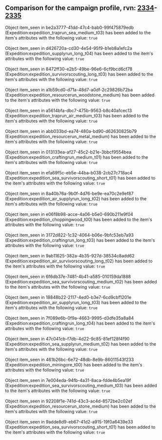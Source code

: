 ## Comparison for the campaign profile, rvn: [2334](https://github.com/PRO100KatYT/FortniteProfileRevisions/tree/main/profiles/campaign/2334%20campaign.json)-[2335](https://github.com/PRO100KatYT/FortniteProfileRevisions/tree/main/profiles/campaign/2335%20campaign.json)

Object item_seen in be2a3777-41dd-47c4-bab0-99f475879edb (Expedition:expedition_traprun_sea_medium_t03) has been added to the item's attributes with the following value: `true`
<br><br>
Object item_seen in d426720a-cd30-4e54-95f9-b1eb8a1efc2a (Expedition:expedition_supplyrun_long_t04) has been added to the item's attributes with the following value: `true`
<br><br>
Object item_seen in 8472ff30-e2b5-49be-96e6-6cf9bcd6cf78 (Expedition:expedition_survivorscouting_long_t03) has been added to the item's attributes with the following value: `true`
<br><br>
Object item_seen in a1b59cd0-d71a-48d7-a0df-2c29826b72ba (Expedition:expedition_resourcerun_woodstone_medium) has been added to the item's attributes with the following value: `true`
<br><br>
Object item_seen in a5614bfa-dbc7-475b-9563-b8c40a1cec13 (Expedition:expedition_traprun_air_medium_t03) has been added to the item's attributes with the following value: `true`
<br><br>
Object item_seen in abb033bd-ea74-480a-bd90-d62630825b79 (Expedition:expedition_resourcerun_metal_medium) has been added to the item's attributes with the following value: `true`
<br><br>
Object item_seen in 013133ea-af27-45c2-b21e-3bbcf9554bea (Expedition:expedition_craftingrun_medium_t01) has been added to the item's attributes with the following value: `true`
<br><br>
Object item_seen in efa69f5c-eb5e-44ba-b038-2cb27c718ac4 (Expedition:expedition_sea_survivorscouting_short_t01) has been added to the item's attributes with the following value: `true`
<br><br>
Object item_seen in 8a40b76a-9b0f-4d76-be9e-ea70c2e9ef87 (Expedition:expedition_air_supplyrun_long_t02) has been added to the item's attributes with the following value: `true`
<br><br>
Object item_seen in e06f8b98-acce-4a06-b5e0-690b211e9f04 (Expedition:expedition_choppingwood_t00) has been added to the item's attributes with the following value: `true`
<br><br>
Object item_seen in 3172d822-1c32-4064-b06e-9bfc53eb7a93 (Expedition:expedition_craftingrun_long_t03) has been added to the item's attributes with the following value: `true`
<br><br>
Object item_seen in 9ab11625-382a-4b35-927d-38534c8add62 (Expedition:expedition_air_survivorscouting_long_t02) has been added to the item's attributes with the following value: `true`
<br><br>
Object item_seen in 6f6db37e-7481-4b41-a585-010159da1888 (Expedition:expedition_sea_survivorscouting_medium_t02) has been added to the item's attributes with the following value: `true`
<br><br>
Object item_seen in 18848b22-2117-4ed0-b3e7-6cd9cbf1201e (Expedition:expedition_air_supplyrun_long_t03) has been added to the item's attributes with the following value: `true`
<br><br>
Object item_seen in 7f089e6b-0f9a-4663-9995-d3dfe35a8a84 (Expedition:expedition_craftingrun_long_t04) has been added to the item's attributes with the following value: `true`
<br><br>
Object item_seen in 47c041cb-f7db-4d22-9c85-81ef128f4f90 (Expedition:expedition_sea_supplyrun_medium_t02) has been added to the item's attributes with the following value: `true`
<br><br>
Object item_seen in 461b26bc-6e72-48db-8e9b-86011543f233 (Expedition:expedition_miningore_t00) has been added to the item's attributes with the following value: `true`
<br><br>
Object item_seen in 7e004eda-94fb-4a31-8aca-fdde4b5ea19f (Expedition:expedition_sea_survivorscouting_medium_t03) has been added to the item's attributes with the following value: `true`
<br><br>
Object item_seen in 92208f1e-741d-43c3-ac4d-8572be2c02ef (Expedition:expedition_resourcerun_stone_medium) has been added to the item's attributes with the following value: `true`
<br><br>
Object item_seen in 9adde8d9-eb67-41d2-a915-19f0a6439e33 (Expedition:expedition_sea_survivorscouting_short_t01) has been added to the item's attributes with the following value: `true`
<br><br>
